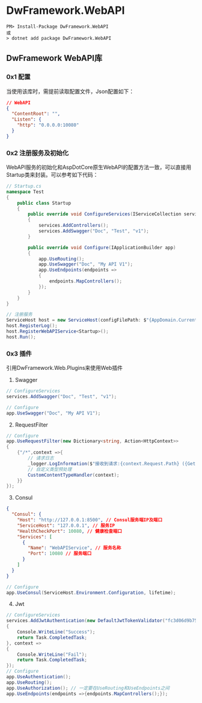 # DwFramework.WebAPI

```shell
PM> Install-Package DwFramework.WebAPI
或
> dotnet add package DwFramework.WebAPI
```

## DwFramework WebAPI库

### 0x1 配置

当使用该库时，需提前读取配置文件，Json配置如下：

```json
// WebAPI
{
  "ContentRoot": "",
  "Listen": {
    "http": "0.0.0.0:10080"
  }
}
```

### 0x2 注册服务及初始化

WebAPI服务的初始化和AspDotCore原生WebAPI的配置方法一致，可以直接用Startup类来封装。可以参考如下代码：

```c#
// Startup.cs
namespace Test
{
    public class Startup
    {
        public override void ConfigureServices(IServiceCollection services)
        {
            services.AddControllers();
            services.AddSwagger("Doc", "Test", "v1");
        }

        public override void Configure(IApplicationBuilder app)
        {
            app.UseRouting();
            app.UseSwagger("Doc", "My API V1");
            app.UseEndpoints(endpoints =>
            {
                endpoints.MapControllers();
            });
        }
    }
}
```

```c#
// 注册服务
ServiceHost host = new ServiceHost(configFilePath: $"{AppDomain.CurrentDomain.BaseDirectory}Config.json");
host.RegisterLog();
host.RegisterWebAPIService<Startup>();
host.Run();
```

### 0x3 插件

引用DwFramework.Web.Plugins来使用Web插件

1. Swagger

```c#
// ConfigureServices
services.AddSwagger("Doc", "Test", "v1");

// Configure
app.UseSwagger("Doc", "My API V1");

```

2. RequestFilter

```c#
// Configure
app.UseRequestFilter(new Dictionary<string, Action<HttpContext>>
{
    {"/*",context =>{
        // 请求日志
        _logger.LogInformation($"接收到请求:{context.Request.Path} ({GetIP(context)})");
        // 自定义类型预处理
        CustomContentTypeHandler(context);
    }}
});
```

3. Consul

```json
{
  "Consul": {
    "Host": "http://127.0.0.1:8500", // Consul服务端IP及端口
    "ServiceHost": "127.0.0.1", // 服务IP
    "HealthCheckPort": 10080, // 健康检查端口
    "Services": [
      {
        "Name": "WebAPIService", // 服务名称
        "Port": 10080 // 服务端口
      }
    ]
  }
}
```

```c#
// Configure
app.UseConsul(ServiceHost.Environment.Configuration, lifetime);
```

4. Jwt

```c#
// ConfigureServices
services.AddJwtAuthentication(new DefaultJwtTokenValidator("fc3d06d9b75f92b648ab4e372dfd22f2"), context =>
{
	Console.WriteLine("Success");
	return Task.CompletedTask;
}, context =>
{
	Console.WriteLine("Fail");
	return Task.CompletedTask;
});
// Configure
app.UseAuthentication();
app.UseRouting();
app.UseAuthorization(); // 一定要在UseRouting和UseEndpoints之间
app.UseEndpoints(endpoints =>{endpoints.MapControllers();});
```